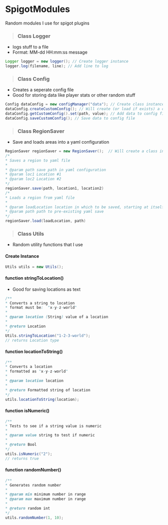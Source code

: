 # SpigotModules
Random modules I use for spigot plugins

> ### Class Logger

- logs stuff to a file
- Format:   MM-dd HH:mm:ss message

``` Java
Logger logger = new logger(); // Create logger instance
logger.log(filename, line); // Add line to log
```

> ### Class Config

- Creates a seperate config file
- Good for storing data like player stats or other random stuff

``` Java
Config dataConfig = new configManager("data"); // Create class instance 
dataConfig.createCustomConfig(); // Will create (or load if exists) a config named data.yml 
dataConfig.getCustomConfig().set(path, value); // Add data to config file
dataConfig.saveCustomConfig(); // Save data to config file
```

> ### Class RegionSaver
- Save and loads areas into a yaml configuration
``` Java
RegionSaver regionSaver = new RegionSaver();  // Will create a class instance
/*
* Saves a region to yaml file
*
* @param path save path in yaml configuration
* @param loc1 Location #1
* @param loc2 Location #2    
*/
regionSaver.save(path, location1, location2)
/*
* Loads a region from yaml file
*
* @param loadLocation location in which to be saved, starting at itself and going towards positive x, y, z
* @param path path to pre-existing yaml save
*/
regionSaver.load(loadLocation, path)
```

> ### Class Utils
- Random utility functions that I use
#### Create Instance
```Java
Utils utils = new Utils();
```
#### function stringToLocation()
- Good for saving locations as text
```Java
/**
* Converts a string to location
* format must be:  "x-y-z-world"
*
* @param location (String) value of a location
*
* @return Location
*/
Utils.stringToLocation("1-2-3-world");
// returns Location type
```
#### function locationToString()
```Java
/**
* Converts a location
* formatted as "x-y-z-world"
*
* @param location location
*
* @return Formatted string of location
*/
utils.locationToString(location);
```
#### function isNumeric()
```Java
/**
* Tests to see if a string value is numeric
*
* @param value string to test if numeric
*
* @return Bool
*/
utils.isNumeric("2");
// returns true
```
#### function randomNumber()
```Java
/**
* Generates random number
*
* @param min minimum number in range
* @param max maximum number in range
*
* @return random int
*/
utils.randomNumber(1, 10);
```
